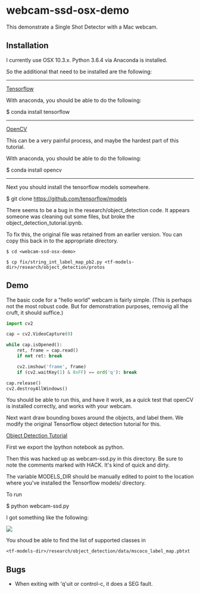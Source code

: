 # webcam-ssd-osx-demo

This demonstrate a Single Shot Detector with a Mac webcam.

## Installation

I currently use OSX 10.3.x.
Python 3.6.4 via Anaconda is installed.

So the additional that need to be installed are the following:

---------------------
[Tensorflow](https://www.tensorflow.org/install/install_mac)

With anaconda, you should be able to do the following:

$ conda install tensorflow

---------------------
[OpenCV](https://www.pyimagesearch.com/2016/12/19/install-opencv-3-on-macos-with-homebrew-the-easy-way/)

This can be a very painful process, and maybe the hardest part
of this tutorial.

With anaconda, you should be able to do the following:

$ conda install opencv

---------------------
Next you should install the tensorflow models somewhere.

$ git clone https://github.com/tensorflow/models

There seems to be a bug in the research/object_detection code.
It appears someone was cleaning out some files,
but broke the object_detection_tutorial.ipynb.

To fix this, the original file was retained from an earlier version.
You can copy this back in to the appropriate directory.

```
$ cd <webcam-ssd-osx-demo>

$ cp fix/string_int_label_map_pb2.py <tf-models-dir>/research/object_detection/protos

```

## Demo

The basic code for a "hello world" webcam is fairly simple.
(This is perhaps not the most robust code.  But for demonstration
 purposes, removig all the cruft, it should suffice.)

```python
import cv2

cap = cv2.VideoCapture(0)

while cap.isOpened():
    ret, frame = cap.read()
    if not ret: break

    cv2.imshow('frame', frame)
    if (cv2.waitKey(1) & 0xFF) == ord('q'): break

cap.release()
cv2.destroyAllWindows()

```

You should be able to run this, and have it work,
as a quick test that openCV is installed correctly,
and works with your webcam.


Next want draw bounding boxes around the objects, and
label them. We modify the original Tensorflow object detection
tutorial for this.

[Object Detection Tutorial](https://github.com/tensorflow/models/blob/master/research/object_detection/object_detection_tutorial.ipynb)

First we export the Ipython notebook as python.

Then this was hacked up as webcam-ssd.py in this directory.
Be sure to note the comments marked with HACK.
It's kind of quick and dirty.

The variable MODELS_DIR should be manually edited to 
point to the location where you've installed the Tensorflow
models/ directory.


To run

$ python webcam-ssd.py

I got something like the following:

<img style="float: center;" src="./images/cup.png" />


You shoud be able to find the list of supported classes in 

```
<tf-models-dir>/research/object_detection/data/mscoco_label_map.pbtxt
```

## Bugs

* When exiting with 'q'uit or control-c, it does a SEG fault.

